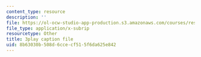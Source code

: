 ```yaml
---
content_type: resource
description: ''
file: https://ol-ocw-studio-app-production.s3.amazonaws.com/courses/res-3-003-learn-to-build-your-own-videogame-with-the-unity-game-engine-and-microsoft-kinect-january-iap-2017/8b63030b508d6ccecf515f6da625e842_H6y0szqtRKo.srt
file_type: application/x-subrip
resourcetype: Other
title: 3play caption file
uid: 8b63030b-508d-6cce-cf51-5f6da625e842
---
```

